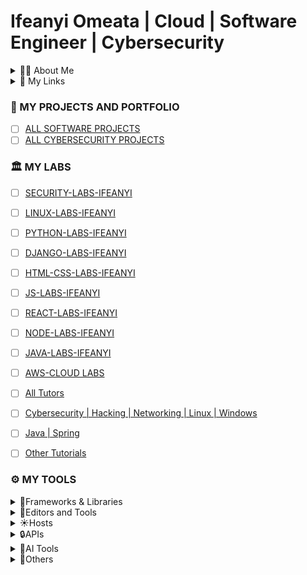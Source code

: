 # Ifeanyi Omeata | Cloud | Software Engineer | Cybersecurity

<details>
  <summary>🧑‍💻 About Me</summary>

🔆Hi, I'm Ifeanyi, a dynamic and solutions-driven Software Engineer, AI Cloud Engineer and Cybersecurity Analyst and Enthusiast. I'm passionate about building and deploying applications in the Cloud, securing cloud environments, protecting networks, applications and systems, and ensuring compliance with industry standards.

📌Cloud Software Engineering

- [ ] ⚡Designed and built scalable web applications using Javascript, React, Typescript, Node, Next.js, Python, Django, Flask, AWS and REST APIs, ensuring high performance and security.
- [ ] ⚡Built dynamic, user-centric interfaces with Figma, React and React Native, improving user experience across platforms.
- [ ] ⚡Developed and maintained secure APIs with Django Rest Framework (DRF), Node.js, and Next.js.

📌Cybersecurity & SOC Experience

- [ ] ⚡Conducted threat detection and incident response using Splunk and network monitoring tools.
- [ ] ⚡Performed penetration testing with Nmap, Nessus, and Metasploit to assess system vulnerabilities.
- [ ] ⚡Ensured compliance with NIST, MITRE ATT&CK, ISO 27001, and PCI-DSS frameworks.
- [ ] ⚡Investigated digital evidence using forensic tools to identify security breaches.
- [ ] ⚡Applied GRC principles to align security policies with organizational goals and maintain compliance.

🛠️ Skills & Tools

- [ ] ✅Software Development: Javascript, React, Typescript, Node, Next.js, Python, Django, Flask, AWS, Azure.
- [ ] ✅Cybersecurity: Threat Detection, Incident Response, Penetration Testing, SIEM (Splunk), Network Security
- [ ] ✅GRC & Compliance: NIST, MITRE ATT&CK, ISO 27001, PCI-DSS, PIPEDA, PHIPA, HIPAA
- [ ] ✅Business Analysis: BRD, UAT, JAD Sessions, Process Modeling, Gap Analysis
- [ ] ✅Customer Support: Zendesk, CRM Platforms, Ticketing Systems

</details>

<details>
  <summary>🚀 My Links</summary>

- [ ] [https://ifeanyiomeata.com/](https://ifeanyiomeata.com/)
- [ ] [https://www.linkedin.com/in/omeatai/](https://www.linkedin.com/in/omeatai/)

</details>

### 💼 MY PROJECTS AND PORTFOLIO

- [ ] [ALL SOFTWARE PROJECTS](https://github.com/omeatai/SOFTWARE-PROJECTS)
- [ ] [ALL CYBERSECURITY PROJECTS](https://docs.google.com/document/d/1U1xe2pl0LvR-GBGsy2m3pMkDmZ624lxpGtCyh8jFkmA/edit?usp=sharing)

### 🏛️ MY LABS

- [ ] [SECURITY-LABS-IFEANYI](https://github.com/omeatai/SECURITY-LABS-IFEANYI)
- [ ] [LINUX-LABS-IFEANYI](https://github.com/omeatai/LINUX-LABS-IFEANYI)
- [ ] [PYTHON-LABS-IFEANYI](https://github.com/omeatai/PYTHON-LABS-IFEANYI/blob/main/README.md)
- [ ] [DJANGO-LABS-IFEANYI](https://github.com/omeatai/DJANGO-LABS-IFEANYI/blob/main/README.md)
- [ ] [HTML-CSS-LABS-IFEANYI](https://github.com/omeatai/HTML-CSS-LABS-IFEANYI/blob/main/README.md)
- [ ] [JS-LABS-IFEANYI](https://github.com/omeatai/JS-LABS-IFEANYI/blob/main/README.md)
- [ ] [REACT-LABS-IFEANYI](https://github.com/omeatai/REACT-LABS-IFEANYI/blob/main/README.md)
- [ ] [NODE-LABS-IFEANYI](https://github.com/omeatai/NODE-LABS-IFEANYI/blob/main/README.md)
- [ ] [JAVA-LABS-IFEANYI](https://github.com/omeatai/JAVA-LABS-IFEANYI/blob/main/README.md)
- [ ] [AWS-CLOUD LABS](https://github.com/omeatai/AWS-LABS-IFEANYI)

- [ ] [All Tutors](https://github.com/omeatai/Personal/blob/main/Tutorials/tutors.md)
- [ ] [Cybersecurity | Hacking | Networking | Linux | Windows](https://github.com/omeatai/Personal/blob/main/Tutorials/cybersecurity.md)
- [ ] [Java | Spring](https://github.com/omeatai/Personal/blob/main/Tutorials/java_spring.md)
- [ ] [Other Tutorials](https://github.com/omeatai/Personal/blob/main/Tutorials/others.md)

### ⚙️ MY TOOLS

<details>
  <summary>🏀Frameworks & Libraries</summary>

- [ ] [REACT](https://react.dev/learn)
- [ ] [NEXTJS](https://nextjs.org/docs)
- [ ] [EXPRESS](https://expressjs.com/en/starter/installing.html)
- [ ] [DJANGO](https://www.djangoproject.com/)
- [ ] [DJANGO REST FRAMEWORK](https://www.django-rest-framework.org/)
- [ ] [DJANGO REST FRAMEWORK API](https://www.django-rest-framework.org/api-guide/)
- [ ] [DJANGO REST FRAMEWORK AUTH](https://www.django-rest-framework.org/api-guide/authentication/)
- [ ] [DJANGO REST FRAMEWORK PERMISSIONS](https://www.django-rest-framework.org/api-guide/permissions/)
- [ ] [DJANGO REST FRAMEWORK VIEWS](https://www.django-rest-framework.org/api-guide/viewsets/)
- [ ] [DJANGO CLASSES](https://ccbv.co.uk/)
- [ ] [LANGCHAIN](https://js.langchain.com/docs/integrations/vectorstores/)
- [ ] [LANGCHAIN-SUPABASE](https://js.langchain.com/docs/integrations/vectorstores/supabase)
- [ ] [W3SCHOOLS](https://www.w3schools.com/)
- [ ] [REACT BOOTSTRAP](https://react-bootstrap.github.io/getting-started/introduction/)
- [ ] [REACT STRAP](https://reactstrap.github.io/)
- [ ] [ANT DESIGN](https://ant.design/docs/react/introduce)
- [ ] [SHADCN](https://ui.shadcn.com/docs/installation)
- [ ] [MATERIAL UI](https://mui.com/material-ui/getting-started/installation/)
- [ ] [TAILWINDCSS](https://tailwindcss.com/docs/installation)
- [ ] [HEADLESS UI](https://headlessui.com/)
- [ ] [SEMANTIC UI](https://react.semantic-ui.com/usage)
- [ ] [SANITY.IO](https://www.sanity.io/docs/getting-started-with-sanity)
- [ ] [SANITY STUDIO](https://www.sanity.io/manage)
- [ ] [STRAPI](https://docs.strapi.io/dev-docs/intro)
- [ ] [STORYBOOK](https://storybook.js.org/docs/react/get-started/install/)
- [ ] [LODASH](https://lodash.com/docs/)
- [ ] [LOREM IPSUM](https://www.lipsum.com/)
- [ ] [VITE](https://vitejs.dev/)
- [ ] [PYTHON MODULE INDEX](https://docs.python.org/3/py-modindex.html)

</details>

<details>
  <summary>🔑Editors and Tools</summary>

- [ ] [REPLIT](https://replit.com/)
- [ ] [GLITCH](https://glitch.com/)
- [ ] [CODEPEN](https://codepen.io/)
- [ ] [CODESANDBOX](https://codesandbox.io/)
- [ ] [STACKBLITZ](https://stackblitz.com/)
- [ ] [PLAYCODE](https://playcode.io/)
- [ ] [STACKOVERFLOW](https://stackoverflow.com/)
- [ ] [DEV](https://dev.to/)
- [ ] [CONVERTCASE](https://convertcase.net/)
- [ ] [CANVA](https://www.canva.com/)
- [ ] [IPICCY](https://ipiccy.com/)
- [ ] [JSON VIEWER](https://codebeautify.org/jsonviewer)
- [ ] [JSON FORMATTER](https://jsonformatter.org/)
- [ ] [JSON EDITOR](https://jsoneditoronline.org/)
- [ ] [NotebookLM](https://notebooklm.google.com/)
- [ ] [Welcome to Compass](https://web.compass.lighthouselabs.ca/p/cyber/days/w04d3)
- [ ] [Huntr - Job Application Tracker & CRM](https://huntr.co/track/boards/670809c695f377004acaffe3/board)
- [ ] [SpiceWorks](https://on.spiceworks.com/tickets/open/1?sort=updated_at-desc)
- [ ] [ServiceNow - Now Learning](https://nowlearning.servicenow.com/lxp/en/pages/servicenow)
- [ ] [Haveibeenpwned: Check if your email has been compromised in a data breach](https://haveibeenpwned.com/)
- [ ] [Virus-Total Search](https://www.virustotal.com/gui/home/search)
- [ ] [VirusShare.com](https://virusshare.com/hashes)
- [ ] [Text to Visuals-Napkin AI](https://www.napkin.ai/)
- [ ] [PyPI · The Python Package Index](https://pypi.org/)

</details>

<details>
  <summary>☀️Hosts</summary>

- [ ] [VERCEL](https://vercel.com/dashboard)
- [ ] [NETLIFY](https://app.netlify.com/teams/omeatai/overview)
- [ ] [CPANEL](https://cpanel-p3.web-hosting.com/cpsess5287646472/frontend/jupiter/index.html?login=1&post_login=79973471504338)
- [ ] [NAMECHEAP](https://ap.www.namecheap.com/)
- [ ] [MONGODB ATLAS](https://cloud.mongodb.com/)
- [ ] [SUPABASE](https://supabase.com/dashboard/projects)
- [ ] [FIREBASE](https://firebase.google.com/)
- [ ] [IMGBB](https://anyi-o.imgbb.com/)

</details>

<details>
  <summary>🔒APIs</summary>

- [ ] [PUBLIC APIS 1](https://github.com/public-apis/public-apis#index)
- [ ] [PUBLIC APIS 2](https://github.com/n0shake/Public-APIs#sport)
- [ ] [THE DEV-FRIENDLY FOOTBALL API](https://www.football-data.org/)
- [ ] [RANDOM USER GENERATOR](https://randomuser.me/)[WWW](https://randomuser.me/api/)
- [ ] [RANDOM USERS](https://xsgames.co/randomusers/)
- [ ] [JSON PLACEHOLDER](https://jsonplaceholder.typicode.com/)
- [ ] [OPEN WEATHER MAP](https://openweathermap.org/api)
- [ ] [COIN MARKET CAP](https://coinmarketcap.com/api/)
- [ ] [NEWS API](https://newsapi.org/docs/get-started)
- [ ] [REST COUNTRIES](https://restcountries.com/)
- [ ] [COUNTRY FLAGS](https://restcountries.com/#flags)
- [ ] [COUNTRY CODES](https://restcountries.com/#country-codes)
- [ ] [COUNTRY CURRENCY](https://restcountries.com/#currency)
- [ ] [COUNTRY LANGUAGES](https://restcountries.com/#languages)
- [ ] [COUNTRY TIME ZONES](https://restcountries.com/#timezones)
- [ ] [COUNTRY POPULATION](https://restcountries.com/#population)

</details>

<details>
  <summary>🔲AI Tools</summary>

- [ ] [CHATGPT](https://chat.openai.com/)
- [ ] [PERPLEXITY AI](https://www.perplexity.ai/)
- [ ] [CLAUDE](https://claude.ai/)
- [ ] [POE](https://poe.com/)
- [ ] [ELEVENLABS](https://elevenlabs.io/speech-synthesis)
- [ ] [RUNWAYML](https://app.runwayml.com/)
- [ ] [DECOHERENCE.CO](https://app.decoherence.co/stablevideo)
- [ ] [GETIMG.AI](https://getimg.ai/)
- [ ] [SUNO AI](https://app.suno.ai/)

</details>

<details>
  <summary>🥪Others</summary>

- [ ] [x-react-ecommerce](https://github.com/omeatai/Personal/tree/main/Others/x-react-ecommerce)
- [ ] [video-streamer-pro](https://github.com/omeatai/Personal/tree/main/Others/video-streamer-pro)
- [ ] [django-api-recipe-app](https://github.com/omeatai/Personal/tree/main/Others/django-api-recipe-app)
- [ ] [azure-commands](https://github.com/omeatai/Personal/tree/main/Others/azure-commands)
- [ ] [avgee](https://github.com/omeatai/Personal/tree/main/Others/avgee)

</details>
